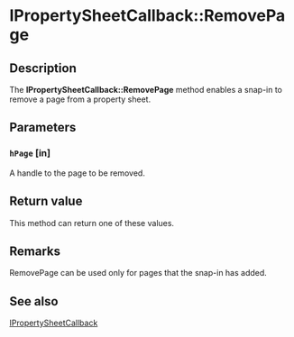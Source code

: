# IPropertySheetCallback::RemovePage

## Description

The **IPropertySheetCallback::RemovePage** method enables a snap-in to remove a page from a property sheet.

## Parameters

### `hPage` [in]

A handle to the page to be removed.

## Return value

This method can return one of these values.

## Remarks

RemovePage can be used only for pages that the snap-in has added.

## See also

[IPropertySheetCallback](https://learn.microsoft.com/windows/desktop/api/mmc/nn-mmc-ipropertysheetcallback)